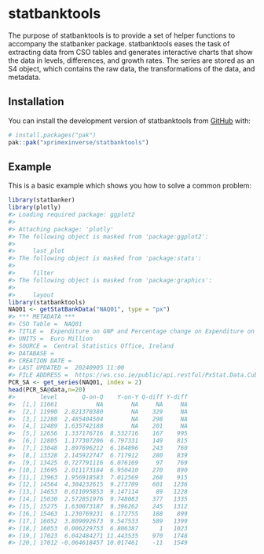 
<!-- README.md is generated from README.Rmd. Please edit that file -->

# statbanktools

<!-- badges: start -->
<!-- badges: end -->

The purpose of statbanktools is to provide a set of helper functions to
accompany the statbanker package. statbanktools eases the task of
extracting data from CSO tables and generates interactive charts that
show the data in levels, differences, and growth rates. The series are
stored as an S4 object, which contains the raw data, the transformations
of the data, and metadata.

## Installation

You can install the development version of statbanktools from
[GitHub](https://github.com/) with:

``` r
# install.packages("pak")
pak::pak("xprimexinverse/statbanktools")
```

## Example

This is a basic example which shows you how to solve a common problem:

``` r
library(statbanker)
library(plotly)
#> Loading required package: ggplot2
#> 
#> Attaching package: 'plotly'
#> The following object is masked from 'package:ggplot2':
#> 
#>     last_plot
#> The following object is masked from 'package:stats':
#> 
#>     filter
#> The following object is masked from 'package:graphics':
#> 
#>     layout
library(statbanktools)
NAQ01 <- getStatBankData("NAQ01", type = "px")
#> *** METADATA ***
#> CSO Table =  NAQ01 
#> TITLE =  Expenditure on GNP and Percentage change on Expenditure on GNP at Constant Market Prices - Sectors and Quarter 1995Q1 - 2024Q2 
#> UNITS =  Euro Million 
#> SOURCE =  Central Statistics Office, Ireland 
#> DATABASE =  
#> CREATION DATE =  
#> LAST UPDATED =  20240905 11:00 
#> FILE ADDRESS =  https://ws.cso.ie/public/api.restful/PxStat.Data.Cube_API.ReadDataset/NAQ01/PX/2013/
PCR_SA <- get_series(NAQ01, index = 2)
head(PCR_SA@data,n=20)
#>       level       Q-on-Q    Y-on-Y Q-diff Y-diff
#>  [1,] 11661           NA        NA     NA     NA
#>  [2,] 11990  2.821370380        NA    329     NA
#>  [3,] 12288  2.485404504        NA    298     NA
#>  [4,] 12489  1.635742188        NA    201     NA
#>  [5,] 12656  1.337176716  8.532716    167    995
#>  [6,] 12805  1.177307206  6.797331    149    815
#>  [7,] 13048  1.897696212  6.184896    243    760
#>  [8,] 13328  2.145922747  6.717912    280    839
#>  [9,] 13425  0.727791116  6.076169     97    769
#> [10,] 13695  2.011173184  6.950410    270    890
#> [11,] 13963  1.956918583  7.012569    268    915
#> [12,] 14564  4.304232615  9.273709    601   1236
#> [13,] 14653  0.611095853  9.147114     89   1228
#> [14,] 15030  2.572851976  9.748083    377   1335
#> [15,] 15275  1.630073187  9.396262    245   1312
#> [16,] 15463  1.230769231  6.172755    188    899
#> [17,] 16052  3.809092673  9.547533    589   1399
#> [18,] 16053  0.006229753  6.806387      1   1023
#> [19,] 17023  6.042484271 11.443535    970   1748
#> [20,] 17012 -0.064618457 10.017461    -11   1549
```
